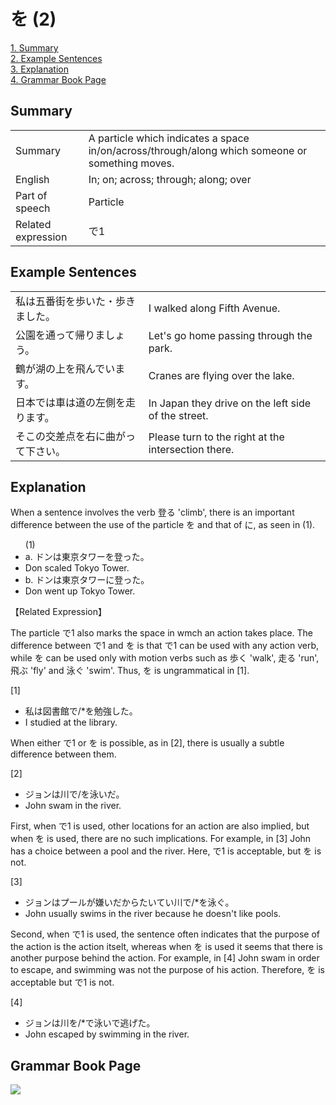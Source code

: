 # を (2)

[1. Summary](#summary)<br>
[2. Example Sentences](#example-sentences)<br>
[3. Explanation](#explanation)<br>
[4. Grammar Book Page](#grammar-book-page)<br>


## Summary

<table><tr>   <td>Summary</td>   <td>A particle which indicates a space in/on/across/through/along which someone or something moves.</td></tr><tr>   <td>English</td>   <td>In; on; across; through; along; over</td></tr><tr>   <td>Part of speech</td>   <td>Particle</td></tr><tr>   <td>Related expression</td>   <td>で1</td></tr></table>

## Example Sentences

<table><tr>   <td>私は五番街を歩いた・歩きました。</td>   <td>I walked along Fifth Avenue.</td></tr><tr>   <td>公園を通って帰りましょう。</td>   <td>Let's go home passing through the park.</td></tr><tr>   <td>鶴が湖の上を飛んでいます。</td>   <td>Cranes are flying over the lake.</td></tr><tr>   <td>日本では車は道の左側を走ります。</td>   <td>In Japan they drive on the left side of the street.</td></tr><tr>   <td>そこの交差点を右に曲がって下さい。</td>   <td>Please turn to the right at the intersection there.</td></tr></table>

## Explanation

<p>When a sentence involves the verb 登る 'climb', there is an important difference between the use of the particle <span class="cloze">を</span> and that of に, as seen in (1).</p>  <ul>(1) <li>a. ドンは東京タワー<span class="cloze">を</span>登った。</li> <li>Don scaled Tokyo Tower.</li> <div class="divide"></div> <li>b. ドンは東京タワーに登った。</li> <li>Don went up Tokyo Tower.</li> </ul>  <p>【Related Expression】</p>  <p>The particle で1 also marks the space in wmch an action takes place. The difference between で1 and <span class="cloze">を</span> is that で1 can be used with any action verb, while <span class="cloze">を</span> can be used only with motion verbs such as 歩く 'walk', 走る 'run', 飛ぶ 'fly' and 泳ぐ 'swim'. Thus, <span class="cloze">を</span> is ungrammatical in [1].</p>  <p>[1]</p>  <ul> <li>私は図書館で/*<span class="cloze">を</span>勉強した。</li> <li>I studied at the library.</li> </ul>  <p>When either で1 or <span class="cloze">を</span> is possible, as in [2], there is usually a subtle difference between them.</p>  <p>[2]</p>  <ul> <li>ジョンは川で/<span class="cloze">を</span>泳いだ。</li> <li>John swam in the river.</li> </ul>  <p>First, when で1 is used, other locations for an action are also implied, but when <span class="cloze">を</span> is used, there are no such implications. For example, in [3] John has a choice between a pool and the river. Here, で1 is acceptable, but <span class="cloze">を</span> is not.</p>  <p>[3]</p>  <ul> <li>ジョンはプールが嫌いだからたいてい川で/*<span class="cloze">を</span>泳ぐ。</li> <li>John usually swims in the river because he doesn't like pools.</li> </ul>  <p>Second, when で1 is used, the sentence often indicates that the purpose of the action is the action itselt, whereas when <span class="cloze">を</span> is used it seems that there is another purpose behind the action. For example, in [4] John swam in order to escape, and swimming was not the purpose of his action. Therefore, <span class="cloze">を</span> is acceptable but で1 is not.</p>  <p>[4]</p>  <ul> <li>ジョンは川<span class="cloze">を</span>/*で泳いで逃げた。</li> <li>John escaped by swimming in the river.</li> </ul>

## Grammar Book Page

![](../img/Basicを2.png)

